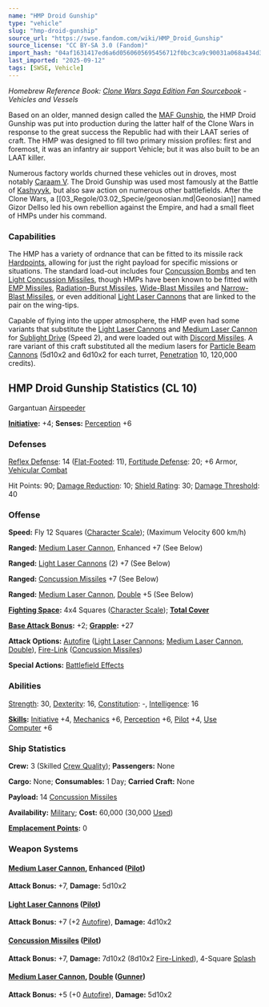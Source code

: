 ```yaml
---
name: "HMP Droid Gunship"
type: "vehicle"
slug: "hmp-droid-gunship"
source_url: "https://swse.fandom.com/wiki/HMP_Droid_Gunship"
source_license: "CC BY-SA 3.0 (Fandom)"
import_hash: "04af1631417ed6a6d0560605695456712f0bc3ca9c90031a068a434d36b0b772"
last_imported: "2025-09-12"
tags: [SWSE, Vehicle]
---
```

*Homebrew Reference Book: [Clone Wars Saga Edition Fan Sourcebook](https://swse.fandom.com/wiki/Clone_Wars_Saga_Edition_Fan_Sourcebook) - Vehicles and Vessels*

Based on an older, manned design called the [MAF Gunship](https://swse.fandom.com/wiki/MAF_Gunship), the HMP Droid Gunship was put into production during the latter half of the Clone Wars in response to the great success the Republic had with their LAAT series of craft. The HMP was designed to fill two primary mission profiles: first and foremost, it was an infantry air support Vehicle; but it was also built to be an LAAT killer.

Numerous factory worlds churned these vehicles out in droves, most notably [Caraam V](https://swse.fandom.com/wiki/Caraam_V). The Droid Gunship was used most famously at the Battle of [Kashyyyk](https://swse.fandom.com/wiki/Kashyyyk), but also saw action on numerous other battlefields. After the Clone Wars, a [[03_Regole/03.02_Specie/geonosian.md|Geonosian]] named Gizor Dellso led his own rebellion against the Empire, and had a small fleet of HMPs under his command.

### Capabilities
The HMP has a variety of ordnance that can be fitted to its missile rack [Hardpoints](https://swse.fandom.com/wiki/Hardpoints), allowing for just the right payload for specific missions or situations. The standard load-out includes four [Concussion Bombs](https://swse.fandom.com/wiki/Concussion_Bombs) and ten [Light Concussion Missiles](https://swse.fandom.com/wiki/Light_Concussion_Missiles), though HMPs have been known to be fitted with [EMP Missiles](https://swse.fandom.com/wiki/EMP_Missiles), [Radiation-Burst Missiles](https://swse.fandom.com/wiki/Radiation-Burst_Missiles), [Wide-Blast Missiles](https://swse.fandom.com/wiki/Wide-Blast_Missiles) and [Narrow-Blast Missiles](https://swse.fandom.com/wiki/Narrow-Blast_Missiles), or even additional [Light Laser Cannons](https://swse.fandom.com/wiki/Light_Laser_Cannons) that are linked to the pair on the wing-tips.

Capable of flying into the upper atmosphere, the HMP even had some variants that substitute the [Light Laser Cannons](https://swse.fandom.com/wiki/Light_Laser_Cannons) and [Medium Laser Cannon](https://swse.fandom.com/wiki/Medium_Laser_Cannon) for [Sublight Drive](https://swse.fandom.com/wiki/Sublight_Drive) (Speed 2), and were loaded out with [Discord Missiles](https://swse.fandom.com/wiki/Discord_Missiles). A rare variant of this craft substituted all the medium lasers for [Particle Beam Cannons](https://swse.fandom.com/wiki/Particle_Beam_Cannons) (5d10x2 and 6d10x2 for each turret, [Penetration](https://swse.fandom.com/wiki/Penetration) 10, 120,000 credits).
## HMP Droid Gunship Statistics (CL 10)
Gargantuan [Airspeeder](https://swse.fandom.com/wiki/Airspeeder)

**[Initiative](https://swse.fandom.com/wiki/Initiative):** +4; **Senses:** [Perception](https://swse.fandom.com/wiki/Perception) +6
### Defenses
[Reflex Defense](https://swse.fandom.com/wiki/Reflex_Defense_(Vehicles)): 14 ([Flat-Footed](https://swse.fandom.com/wiki/Flat-Footed): 11), [Fortitude Defense](https://swse.fandom.com/wiki/Fortitude_Defense_(Vehicles)): 20; +6 Armor, [Vehicular Combat](https://swse.fandom.com/wiki/Vehicular_Combat)

Hit Points: 90; [Damage Reduction](https://swse.fandom.com/wiki/Damage_Reduction): 10; [Shield Rating](https://swse.fandom.com/wiki/Shield_Rating): 30; [Damage Threshold](https://swse.fandom.com/wiki/Damage_Threshold_(Vehicles)): 40
### Offense
**Speed:** Fly 12 Squares ([Character Scale](https://swse.fandom.com/wiki/Character_Scale)); (Maximum Velocity 600 km/h)

**Ranged:** [Medium Laser Cannon](https://swse.fandom.com/wiki/Medium_Laser_Cannon), Enhanced +7 (See Below)

**Ranged:** [Light Laser Cannons](https://swse.fandom.com/wiki/Light_Laser_Cannons) (2) +7 (See Below)

**Ranged:** [Concussion Missiles](https://swse.fandom.com/wiki/Concussion_Missiles) +7 (See Below)

**Ranged:** [Medium Laser Cannon](https://swse.fandom.com/wiki/Medium_Laser_Cannon), [Double](https://swse.fandom.com/wiki/Double) +5 (See Below)

**[Fighting Space](https://swse.fandom.com/wiki/Fighting_Space):** 4x4 Squares ([Character Scale](https://swse.fandom.com/wiki/Character_Scale)); **[Total Cover](https://swse.fandom.com/wiki/Total_Cover)**

**[Base Attack Bonus](https://swse.fandom.com/wiki/Base_Attack_Bonus):** +2; **[Grapple](https://swse.fandom.com/wiki/Grapple):** +27

**Attack Options:** [Autofire](https://swse.fandom.com/wiki/Autofire_(Vehicle_Combat)) ([Light Laser Cannons](https://swse.fandom.com/wiki/Light_Laser_Cannons); [Medium Laser Cannon](https://swse.fandom.com/wiki/Medium_Laser_Cannon), [Double](https://swse.fandom.com/wiki/Double)), [Fire-Link](https://swse.fandom.com/wiki/Fire-Link) ([Concussion Missiles](https://swse.fandom.com/wiki/Concussion_Missiles))

**Special Actions:** [Battlefield Effects](https://swse.fandom.com/wiki/Battlefield_Effects)
### Abilities
[Strength](https://swse.fandom.com/wiki/Strength): 30, [Dexterity](https://swse.fandom.com/wiki/Dexterity): 16, [Constitution](https://swse.fandom.com/wiki/Constitution): -, [Intelligence](https://swse.fandom.com/wiki/Intelligence): 16

**[Skills](https://swse.fandom.com/wiki/Skills):** [Initiative](https://swse.fandom.com/wiki/Initiative) +4, [Mechanics](https://swse.fandom.com/wiki/Mechanics) +6, [Perception](https://swse.fandom.com/wiki/Perception) +6, [Pilot](https://swse.fandom.com/wiki/Pilot) +4, [Use Computer](https://swse.fandom.com/wiki/Use_Computer) +6
### Ship Statistics
**Crew:** 3 (Skilled [Crew Quality](https://swse.fandom.com/wiki/Crew_Quality)); **Passengers:** None

**Cargo:** None; **Consumables:** 1 Day; **Carried Craft:** None

**Payload:** 14 [Concussion Missiles](https://swse.fandom.com/wiki/Concussion_Missiles)

**Availability:** [Military](https://swse.fandom.com/wiki/Military); **Cost:** 60,000 (30,000 [Used](https://swse.fandom.com/wiki/Used))

**[Emplacement Points](https://swse.fandom.com/wiki/Emplacement_Points):** 0
### Weapon Systems
#### **[Medium Laser Cannon](https://swse.fandom.com/wiki/Medium_Laser_Cannon), Enhanced ([Pilot](https://swse.fandom.com/wiki/Pilot_(Vehicle_Combat)))**
**Attack Bonus:** +7, **Damage:** 5d10x2

#### **[Light Laser Cannons](https://swse.fandom.com/wiki/Light_Laser_Cannons) ([Pilot](https://swse.fandom.com/wiki/Pilot_(Vehicle_Combat)))**
**Attack Bonus:** +7 (+2 [Autofire](https://swse.fandom.com/wiki/Autofire_(Vehicle_Combat))), **Damage:** 4d10x2

#### **[Concussion Missiles](https://swse.fandom.com/wiki/Concussion_Missiles) ([Pilot](https://swse.fandom.com/wiki/Pilot_(Vehicle_Combat)))**
**Attack Bonus:** +7, **Damage:** 7d10x2 (8d10x2 [Fire-Linked](https://swse.fandom.com/wiki/Fire-Linked)), 4-Square [Splash](https://swse.fandom.com/wiki/Splash)
#### **[Medium Laser Cannon](https://swse.fandom.com/wiki/Medium_Laser_Cannon), [Double](https://swse.fandom.com/wiki/Double) ([Gunner](https://swse.fandom.com/wiki/Gunner))**
**Attack Bonus:** +5 (+0 [Autofire](https://swse.fandom.com/wiki/Autofire_(Vehicle_Combat))), **Damage:** 5d10x2